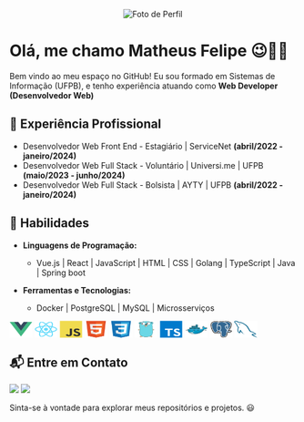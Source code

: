 <p align="center">
  <img src="https://i.imgur.com/xeZVTzv.png" alt="Foto de Perfil">
</p>

# Olá, me chamo Matheus Felipe 😉👋🏼
Bem vindo ao meu espaço no GitHub! 
Eu sou formado em Sistemas de Informação (UFPB), e tenho experiência atuando como **Web Developer (Desenvolvedor Web)**

## 👔 Experiência Profissional
  - Desenvolvedor Web Front End - Estagiário | ServiceNet **(abril/2022 - janeiro/2024)**
  - Desenvolvedor Web Full Stack - Voluntário | Universi.me | UFPB **(maio/2023 - junho/2024)**
  - Desenvolvedor Web Full Stack - Bolsista | AYTY | UFPB **(abril/2022 - janeiro/2024)**

## 🔧 Habilidades

- **Linguagens de Programação:**
  - Vue.js | React | JavaScript | HTML | CSS | Golang | TypeScript | Java | Spring boot
    
- **Ferramentas e Tecnologias:**
  - Docker | PostgreSQL | MySQL | Microsserviços
  
<div>
  <img align="center" alt="icon-vuejs" height="30" width="40" src="https://raw.githubusercontent.com/devicons/devicon/master/icons/vuejs/vuejs-original.svg">
  <img align="center" alt="icon-react" height="30" width="40" src="https://raw.githubusercontent.com/devicons/devicon/master/icons/react/react-original.svg">
  <img align="center" alt="icon-javascript" height="30" width="40" src="https://raw.githubusercontent.com/devicons/devicon/master/icons/javascript/javascript-original.svg">
  <img align="center" alt="icon-html" height="30" width="40" src="https://raw.githubusercontent.com/devicons/devicon/master/icons/html5/html5-original.svg">
  <img align="center" alt="icon-css" height="30" width="40" src="https://raw.githubusercontent.com/devicons/devicon/master/icons/css3/css3-original.svg">
  <img align="center" alt="icon-golang" height="30" width="40" src="https://raw.githubusercontent.com/devicons/devicon/master/icons/go/go-original.svg">
  <img align="center" alt="icon-typescript" height="30" width="40" src="https://raw.githubusercontent.com/devicons/devicon/master/icons/typescript/typescript-original.svg">
  <img align="center" alt="icon-docker" height="30" width="40" src="https://raw.githubusercontent.com/devicons/devicon/master/icons/docker/docker-original.svg">
  <img align="center" alt="icon-postgresql" height="30" width="40" src="https://raw.githubusercontent.com/devicons/devicon/master/icons/postgresql/postgresql-original.svg">
  <img align="center" alt="icon-mysql" height="30" width="40" src="https://raw.githubusercontent.com/devicons/devicon/master/icons/mysql/mysql-original.svg">
</div>

## 📬 Entre em Contato
<a href="https://www.linkedin.com/in/matheus-felipe-bandeira-oliveira-30a6b8206/" target="_blank"><img src="https://img.shields.io/badge/-LinkedIn-%230077B5?style=for-the-badge&logo=linkedin&logoColor=white" target="_blank"></a>
<a href="mailto:matheusfelipemf2018@gmail.com" target="_blank"><img src="https://img.shields.io/badge/Gmail-White?style=for-the-badge&logo=gmail&color=white" target="_blank"></a>

Sinta-se à vontade para explorar meus repositórios e projetos. 😃
